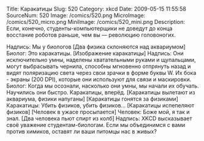 Title: Каракатицы 
Slug: 520 
Category: xkcd 
Date: 2009-05-15 11:55:58 
SourceNum: 520 
Image: /comics/520.png 
MicroImage: /comics/520_micro.png 
MiniImage: /comics/520_mini.png 
Description: Если, конечно, студенты-компьютерщики не доведут до конца восстание роботов раньше, чем вы — революцию головоногих. 

Надпись: Мы у биологов
[Два физика склоняются над аквариумом]
Биолог: Это каракатицы.
[Изображение каракатицы]
Надпись: Они исключительно умны, наделены хватательными руками и щупальцами, могут выбрасывать чернила, способны мгновенно отпрянуть назад и видят поляризацию света через свои зрачки в форме буквы W.
Их бока - экраны (200 DPI), которые они используют для связи и маскировки.
Биолог: Когда мы осознали, насколько они умны, мы начали их обучать.
Научились они быстро.
Каракатицы, вперёд.
[Каракатицы вылетают из аквариума, физики напуганы]
[Каракатицы гонятся за физиками]
Каракатицы: Убить физиков, убить физиков...
[Каракатицы испепеляют физиков]
[Человек в ужасе просыпается]
Человек: Боже мой, я так и знал.
[Два человека пьют спирт из колб]
Надпись: XKCD высказывает своё уважение студентам-биологам. Если мы объединимся с вами против химиков, оставят ли ваши питомцы нас в живых?
